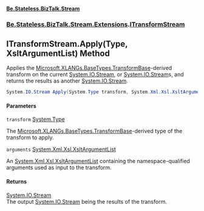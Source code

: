 #### [Be.Stateless.BizTalk.Stream](README.md 'README')
### [Be.Stateless.BizTalk.Stream.Extensions](Be.Stateless.BizTalk.Stream.Extensions.md 'Be.Stateless.BizTalk.Stream.Extensions').[ITransformStream](ITransformStream.md 'Be.Stateless.BizTalk.Stream.Extensions.ITransformStream')

## ITransformStream.Apply(Type, XsltArgumentList) Method

Applies the [Microsoft.XLANGs.BaseTypes.TransformBase](https://docs.microsoft.com/en-us/dotnet/api/Microsoft.XLANGs.BaseTypes.TransformBase 'Microsoft.XLANGs.BaseTypes.TransformBase')-derived transform on the current [System.IO.Stream](https://docs.microsoft.com/en-us/dotnet/api/System.IO.Stream 'System.IO.Stream'), or [System.IO.Stream](https://docs.microsoft.com/en-us/dotnet/api/System.IO.Stream 'System.IO.Stream')s, and returns the results as another [System.IO.Stream](https://docs.microsoft.com/en-us/dotnet/api/System.IO.Stream 'System.IO.Stream').

```csharp
System.IO.Stream Apply(System.Type transform, System.Xml.Xsl.XsltArgumentList arguments);
```
#### Parameters

<a name='Be.Stateless.BizTalk.Stream.Extensions.ITransformStream.Apply(System.Type,System.Xml.Xsl.XsltArgumentList).transform'></a>

`transform` [System.Type](https://docs.microsoft.com/en-us/dotnet/api/System.Type 'System.Type')

The [Microsoft.XLANGs.BaseTypes.TransformBase](https://docs.microsoft.com/en-us/dotnet/api/Microsoft.XLANGs.BaseTypes.TransformBase 'Microsoft.XLANGs.BaseTypes.TransformBase')-derived type of the transform to apply.

<a name='Be.Stateless.BizTalk.Stream.Extensions.ITransformStream.Apply(System.Type,System.Xml.Xsl.XsltArgumentList).arguments'></a>

`arguments` [System.Xml.Xsl.XsltArgumentList](https://docs.microsoft.com/en-us/dotnet/api/System.Xml.Xsl.XsltArgumentList 'System.Xml.Xsl.XsltArgumentList')

An [System.Xml.Xsl.XsltArgumentList](https://docs.microsoft.com/en-us/dotnet/api/System.Xml.Xsl.XsltArgumentList 'System.Xml.Xsl.XsltArgumentList') containing the namespace-qualified arguments used as input to the transform.

#### Returns
[System.IO.Stream](https://docs.microsoft.com/en-us/dotnet/api/System.IO.Stream 'System.IO.Stream')  
The output [System.IO.Stream](https://docs.microsoft.com/en-us/dotnet/api/System.IO.Stream 'System.IO.Stream') being the results of the transform.